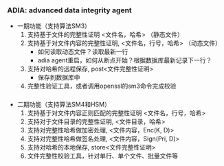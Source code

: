 ### ADIA: advanced data integrity agent
- 一期功能（支持算法SM3）
    1. 支持基于文件的完整性证明 <文件名，哈希> （静态文件）
    2. 支持基于对文件内容的完整性证明, <文件名，行号，哈希> （动态文件）
        - 如何读取动态文件？读取最新一行
        - adia agent重启，如何从断点开始？根据数据库最新记录下一行？
    3. 支持对哈希的远程保存, post<文件完整性证明>
        - 保存到数据库中
    4. 完整性验证工具，或者调用openssl的sm3命令完成校验

### 
- 二期功能（支持算法SM4和HSM）
    1. 支持基于对文件内容正则匹配的完整性证明 <文件名，行号，哈希>
    2. 支持对于文件目录的完整性证明, <文件目录，哈希>
    3. 支持对完整性哈希做加密处理, <文件内容，Enc(K, D)>
    4. 支持对完整性哈希做签名处理, <文件内容，Sign(Pri, D)>
    5. 支持对哈希的本地保存, store<文件完整性证明>
    6. 文件完整性校验工具，针对单行、单个文件、批量文件等
